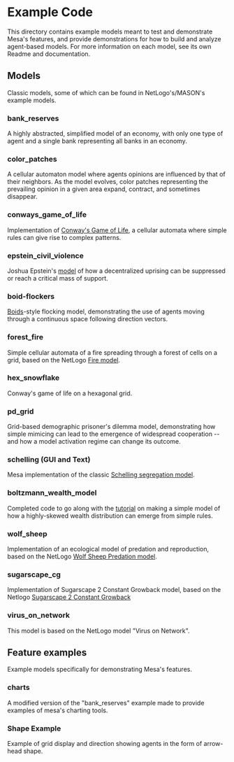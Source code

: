 # Example Code
This directory contains example models meant to test and demonstrate Mesa's features, and provide demonstrations for how to build and analyze agent-based models. For more information on each model, see its own Readme and documentation.

## Models

Classic models, some of which can be found in NetLogo's/MASON's example models.

### bank_reserves
A highly abstracted, simplified model of an economy, with only one type of agent and a single bank representing all banks in an economy.

### color_patches
A cellular automaton model where agents opinions are influenced by that of their neighbors. As the model evolves, color patches representing the prevailing opinion in a given area expand, contract, and sometimes disappear.

### conways_game_of_life
Implementation of [Conway's Game of Life](https://en.wikipedia.org/wiki/Conway%27s_Game_of_Life), a cellular automata where simple rules can give rise to complex patterns.

### epstein_civil_violence
Joshua Epstein's [model](http://www.uvm.edu/~pdodds/files/papers/others/2002/epstein2002a.pdf) of how a decentralized uprising can be suppressed or reach a critical mass of support.

### boid-flockers
[Boids](https://en.wikipedia.org/wiki/Boids)-style flocking model, demonstrating the use of agents moving through a continuous space following direction vectors.

### forest_fire
Simple cellular automata of a fire spreading through a forest of cells on a grid, based on the NetLogo [Fire model](http://ccl.northwestern.edu/netlogo/models/Fire).

### hex_snowflake
Conway's game of life on a hexagonal grid.

### pd_grid
Grid-based demographic prisoner's dilemma model, demonstrating how simple mimicing can lead to the emergence of widespread cooperation -- and how a model activation regime can change its outcome.

### schelling (GUI and Text)
Mesa implementation of the classic [Schelling segregation model](http://nifty.stanford.edu/2014/mccown-schelling-model-segregation/).

### boltzmann_wealth_model
Completed code to go along with the [tutorial]() on making a simple model of how a highly-skewed wealth distribution can emerge from simple rules.

### wolf_sheep
Implementation of an ecological model of predation and reproduction, based on the NetLogo [Wolf Sheep Predation model](http://ccl.northwestern.edu/netlogo/models/WolfSheepPredation).

### sugarscape_cg
Implementation of Sugarscape 2 Constant Growback model, based on the Netlogo
[Sugarscape 2 Constant Growback](http://ccl.northwestern.edu/netlogo/models/Sugarscape2ConstantGrowback)

### virus_on_network
This model is based on the NetLogo model "Virus on Network".

## Feature examples

Example models specifically for demonstrating Mesa's features.

### charts

A modified version of the "bank_reserves" example made to provide examples of mesa's charting tools.

### Shape Example
Example of grid display and direction showing agents in the form of arrow-head shape.
